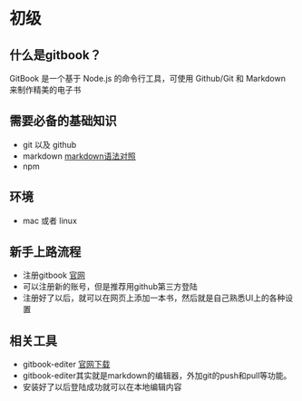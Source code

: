 # 初级

## 什么是gitbook？
GitBook 是一个基于 Node.js 的命令行工具，可使用 Github/Git 和 Markdown 来制作精美的电子书

## 需要必备的基础知识
* git 以及 github 
* markdown [markdown语法对照](https://stackedit.io/editor)
* npm

## 环境
* mac 或者 linux


## 新手上路流程
* 注册gitbook  [官网](www.gitbook.com)
* 可以注册新的账号，但是推荐用github第三方登陆
* 注册好了以后，就可以在网页上添加一本书，然后就是自己熟悉UI上的各种设置

## 相关工具
* gitbook-editer [官网下载](https://www.gitbook.com/editor)
* gitbook-editer其实就是markdown的编辑器，外加git的push和pull等功能。
* 安装好了以后登陆成功就可以在本地编辑内容

